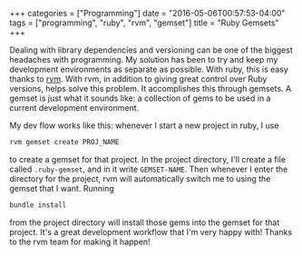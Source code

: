 +++
categories = ["Programming"]
date = "2016-05-06T00:57:53-04:00"
tags = ["programming", "ruby", "rvm", "gemset"]
title = "Ruby Gemsets"
+++

Dealing with library dependencies and versioning can be one of the biggest
headaches with programming. My solution has been to try and keep my development
environments as separate as possible. With ruby, this is easy thanks to
[rvm](https://rvm.io/). With rvm, in addition to giving great control over Ruby
versions, helps solve this problem. It accomplishes this through gemsets. A
gemset is just what it sounds like: a collection of gems to be used in a current
development environment.

My dev flow works like this: whenever I start a new project in ruby, I use

```bash
rvm gemset create PROJ_NAME
```

to create a gemset for that project. In the project
directory, I'll create a file called `.ruby-gemset`, and in it write
`GEMSET-NAME`. Then whenever I enter the directory for the project, rvm will
automatically switch me to using the gemset that I want. Running

```bash
bundle install
```

from the project directory will install those
gems into the gemset for that project. It's a great development workflow
that I'm very happy with! Thanks to the rvm team for making it happen!
